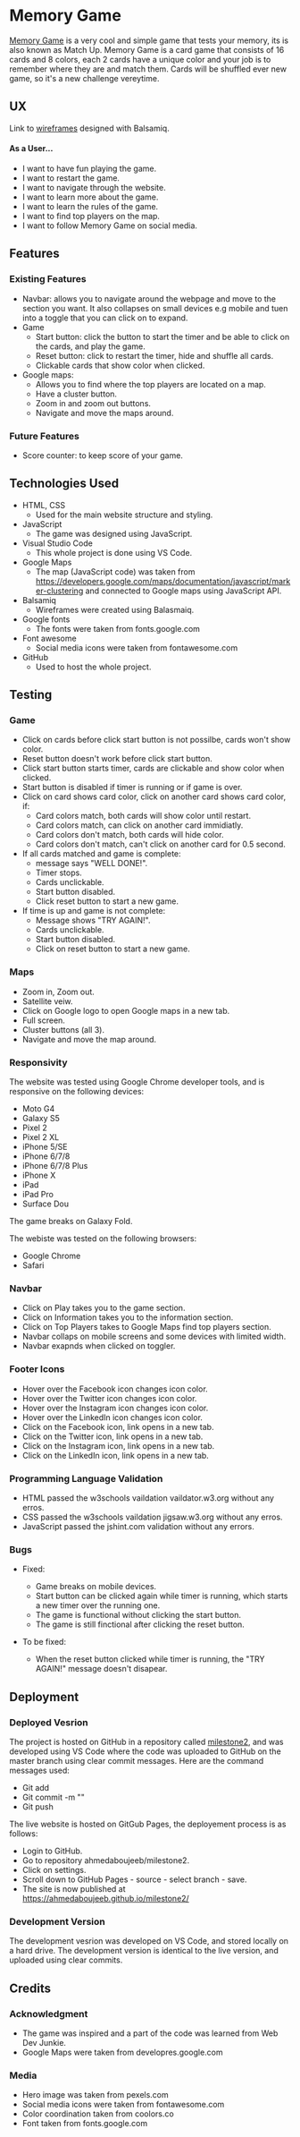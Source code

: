 # Memory Game

[Memory Game](https://ahmedaboujeeb.github.io/milestone2/) is a very cool and simple game that tests your memory, its is also known as Match Up. Memory Game is a card game that consists of 16 cards and 8 colors, each 2 cards have a unique color and your job is to remember where they are and match them. Cards will be shuffled ever new game, so it's a new challenge vereytime.

## UX

Link to [wireframes](https://github.com/ahmedaboujeeb/milestone2/blob/master/assets/wireframes/Milestone%202%20WF.pdf) designed with Balsamiq.

#### As a User...

- I want to have fun playing the game.
- I want to restart the game.
- I want to navigate through the website.
- I want to learn more about the game.
- I want to learn the rules of the game.
- I want to find top players on the map.
- I want to follow Memory Game on social media. 

## Features

### Existing Features

 - Navbar: allows you to navigate around the webpage and move to the section you want. It also collapses on small devices e.g mobile and tuen into a toggle that you can click on to expand.
 - Game
   - Start button: click the button to start the timer and be able to click on the cards, and play the game.
   - Reset button: click to restart the timer, hide and shuffle all cards.
   - Clickable cards that show color when clicked. 
- Google maps: 
   - Allows you to find where the top players are located on a map.
   - Have a cluster button.
   - Zoom in and zoom out buttons.
   - Navigate and move the maps around.

### Future Features

 - Score counter: to keep score of your game. 


## Technologies Used

 - HTML, CSS
   - Used for the main website structure and styling.
 - JavaScript
   - The game was designed using JavaScript.
 - Visual Studio Code
   - This whole project is done using VS Code.
 - Google Maps
   - The map (JavaScript code) was taken from https://developers.google.com/maps/documentation/javascript/marker-clustering and connected to Google maps using JavaScript API.
 - Balsamiq
   - Wireframes were created using Balasmaiq.
 - Google fonts
   - The fonts were taken from fonts.google.com
 - Font awesome
   - Social media icons were taken from fontawesome.com 
 - GitHub
   - Used to host the whole project. 



## Testing

### Game 

 - Click on cards before click start button is not possilbe, cards won't show color.
 - Reset button doesn't work before click start button.
 - Click start button starts timer, cards are clickable and show color when clicked.
 - Start button is disabled if timer is running or if game is over. 
 - Click on card shows card color, click on another card shows card color, if:
    - Card colors match, both cards will show color until restart.
    - Card colors match, can click on another card immidiatly.
    - Card colors don't match, both cards will hide color. 
    - Card colors don't match, can't click on another card for 0.5 second. 
 - If all cards matched and game is complete:
    - message says "WELL DONE!".
    - Timer stops.
    - Cards unclickable.
    - Start button disabled. 
    - Click reset button to start a new game. 
 - If time is up and game is not complete:
    - Message shows "TRY AGAIN!".
    - Cards unclickable. 
    - Start button disabled.
    - Click on reset button to start a new game. 


### Maps 

 - Zoom in, Zoom out.
 - Satellite veiw.
 - Click on Google logo to open Google maps in a new tab. 
 - Full screen.
 - Cluster buttons (all 3).
 - Navigate and move the map around.


### Responsivity 

The website was tested using Google Chrome developer tools, and is responsive on the following devices:

 - Moto G4
 - Galaxy S5
 - Pixel 2
 - Pixel 2 XL
 - iPhone 5/SE
 - iPhone 6/7/8
 - iPhone 6/7/8 Plus
 - iPhone X
 - iPad
 - iPad Pro
 - Surface Dou

The game breaks on Galaxy Fold. 

The webiste was tested on the following browsers:
 - Google Chrome
 - Safari

### Navbar 

 - Click on Play takes you to the game section.
 - Click on Information takes you to the information section.
 - Click on Top Players takes to Google Maps find top players section.
 - Navbar collaps on mobile screens and some devices with limited width. 
 - Navbar exapnds when clicked on toggler. 


### Footer Icons

 - Hover over the Facebook icon changes icon color. 
 - Hover over the Twitter icon changes icon color.
 - Hover over the Instagram icon changes icon color.
 - Hover over the LinkedIn icon changes icon color.
 - Click on the Facebook icon, link opens in a new tab. 
 - Click on the Twitter icon, link opens in a new tab.
 - Click on the Instagram icon, link opens in a new tab.
 - Click on the LinkedIn icon, link opens in a new tab.

### Programming Language Validation

 - HTML passed the w3schools vaildation vaildator.w3.org without any erros. 
 - CSS passed the w3schools vaildation jigsaw.w3.org without any erros.
 - JavaScript passed the jshint.com validation without any errors. 

### Bugs

  - Fixed:
    - Game breaks on mobile devices.
    - Start button can be clicked again while timer is running, which starts a new timer over the running one. 
    - The game is functional without clicking the start button.
    - The game is still finctional after clicking the reset button.

  - To be fixed:
    - When the reset button clicked while timer is running, the "TRY AGAIN!" message doesn't disapear. 


## Deployment

### Deployed Vesrion

The project is hosted on GitHub in a repository called [milestone2](https://github.com/ahmedaboujeeb/milestone2), and was developed using VS Code where the code was uploaded to GitHub on the master branch using clear commit messages. Here are the command messages used:

 - Git add
 - Git commit -m ""
 - Git push

The live website is hosted on GitGub Pages, the deployement process is as follows:

  - Login to GitHub.
  - Go to repository ahmedaboujeeb/milestone2.
  - Click on settings.
  - Scroll down to GitHub Pages - source - select branch - save.
  - The site is now published at https://ahmedaboujeeb.github.io/milestone2/

### Development Version

The development vesrion was developed on VS Code, and stored locally on a hard drive. The development version is identical to the live version, and uploaded using clear commits.


## Credits

 ### Acknowledgment 

  - The game was inspired and a part of the code was learned from Web Dev Junkie. 
  - Google Maps were taken from developres.google.com

 ### Media

  - Hero image was taken from pexels.com
  - Social media icons were taken from fontawesome.com
  - Color coordination taken from coolors.co
  - Font taken from fonts.google.com